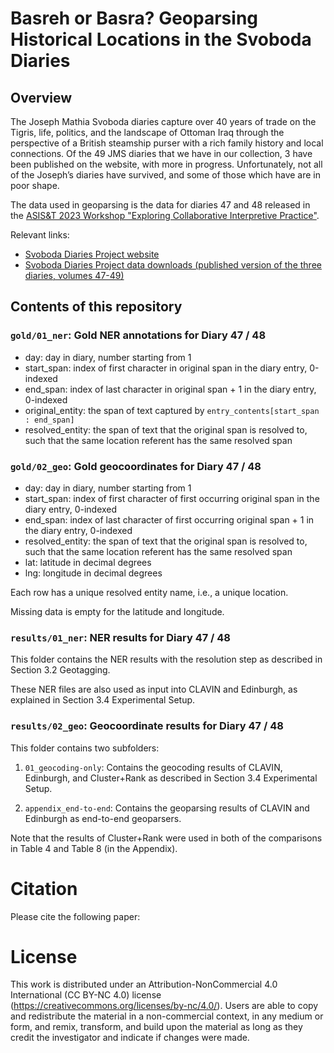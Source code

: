 # Basreh or Basra? Geoparsing Historical Locations in the Svoboda Diaries

## Overview

The Joseph Mathia Svoboda diaries capture over 40 years of trade on the Tigris, life, politics, and the landscape of Ottoman Iraq through the perspective of a British steamship purser with a rich family history and local connections. Of the 49 JMS diaries that we have in our collection, 3 have been published on the website, with more in progress. Unfortunately, not all of the Joseph’s diaries have survived, and some of those which have are in poor shape.

The data used in geoparsing is the data for diaries 47 and 48 released in the [ASIS&T 2023 Workshop "Exploring Collaborative Interpretive Practice"](https://github.com/svobodadiaries/collab-interpret).

Relevant links:
- [Svoboda Diaries Project website](https://svobodadiariesproject.org/)
- [Svoboda Diaries Project data downloads (published version of the three diaries, volumes 47-49)](https://www.svobodadiariesproject.org/svoboda-diaries-data/)


## Contents of this repository

### `gold/01_ner`: Gold NER annotations for Diary 47 / 48

- day: day in diary, number starting from 1
- start_span: index of first character in original span in the diary entry, 0-indexed
- end_span: index of last character in original span + 1 in the diary entry, 0-indexed
- original_entity: the span of text captured by `entry_contents[start_span : end_span]`
- resolved_entity: the span of text that the original span is resolved to, such that the same location referent has the same resolved span


### `gold/02_geo`: Gold geocoordinates for Diary 47 / 48

- day: day in diary, number starting from 1
- start_span: index of first character of first occurring original span in the diary entry, 0-indexed
- end_span: index of last character of first occurring original span + 1 in the diary entry, 0-indexed
- resolved_entity: the span of text that the original span is resolved to, such that the same location referent has the same resolved span
- lat: latitude in decimal degrees
- lng: longitude in decimal degrees


Each row has a unique resolved entity name, i.e., a unique location.

Missing data is empty for the latitude and longitude.


### `results/01_ner`: NER results for Diary 47 / 48

This folder contains the NER results with the resolution step as described in Section 3.2 Geotagging.

These NER files are also used as input into CLAVIN and Edinburgh, as explained in Section 3.4 Experimental Setup.


### `results/02_geo`: Geocoordinate results for Diary 47 / 48

This folder contains two subfolders:

1. `01_geocoding-only`: Contains the geocoding results of CLAVIN, Edinburgh, and Cluster+Rank as described in Section 3.4 Experimental Setup.

2. `appendix_end-to-end`: Contains the geoparsing results of CLAVIN and Edinburgh as end-to-end geoparsers.

Note that the results of Cluster+Rank were used in both of the comparisons in Table 4 and Table 8 (in the Appendix).


# Citation

Please cite the following paper:

# License

This work is distributed under an Attribution-NonCommercial 4.0 International (CC BY-NC 4.0) license (https://creativecommons.org/licenses/by-nc/4.0/). Users are able to copy and redistribute the material in a non-commercial context, in any medium or form, and remix, transform, and build upon the material as long as they credit the investigator and indicate if changes were made.
